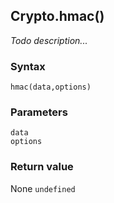 ## Crypto.hmac()
_Todo description..._

### Syntax
```
hmac(data,options)
```

### Parameters
<dl>
    <dt><code>data</code></dt>
    <dt><code>options</code></dt>
</dl>

### Return value

<dl>
    <dt>None <code>undefined</code></dt>
</dl>



